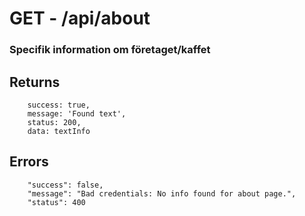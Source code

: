 # GET - /api/about


### Specifik information om företaget/kaffet

## Returns
```
    success: true,
    message: 'Found text',
    status: 200,
    data: textInfo
```

## Errors
``` 
	"success": false,
	"message": "Bad credentials: No info found for about page.",
	"status": 400
	
```